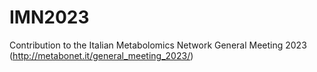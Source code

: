 # IMN2023
Contribution to the Italian Metabolomics Network General Meeting 2023 (http://metabonet.it/general_meeting_2023/)
